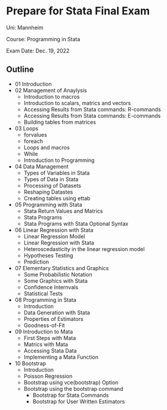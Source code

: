 # Prepare for Stata Final Exam

Uni: Mannheim

Course: Programming in Stata

Exam Date: Dec. 19, 2022

## Outline

* 01 Introduction
* 02 Management of Anaylysis
    * Introduction to macros
    * Introduction to scalars, matrics and vectors
    * Accessing Results from Stata commands: R-commands
    * Accessing Results from Stata commands: E-commands
    * Building tables from matrices
* 03 Loops
    * forvalues
    * foreach
    * Loops and macros
    * While
    * Introduction to Programming
* 04 Data Management
    * Types of Variables in Stata
    * Types of Data in Stata
    * Processing of Datasets
    * Reshaping Datastes
    * Creating tables using ettab
* 05 Programming with Stata
    * Stata Return Values and Matrics
    * Stata Programs
    * Stata Programs with Stata Optional Syntax
* 06 Linear Regression with Stata
    * Linear Regression Model
    * Linear Regression with Stata
    * Heteroscedasticity in the linear regression model
    * Hypotheses Testing
    * Prediction
* 07 Elementary Statistics and Graphics
    * Some Probabilistic Notation
    * Some Graphics with Stata
    * Confidence Internvals
    * Statistical Tests
* 08 Programming in Stata
    * Introduction
    * Data Generation with Stata
    * Properties of Estimators
    * Goodness-of-Fit
* 09 Introduction to Mata
    * First Steps with Mata
    * Matrics with Mata
    * Accessing Stata Data 
    * Implementing a Mata Function
* 10 Bootstrap
    * Introduction 
    * Poisson Regression
    * Bootstrap using vce(bootstrap) Option
    * Bootstrap using the bootstrap command
         * Bootstrap for Stata Commands
         * Bootstrap for User Written Estimators
